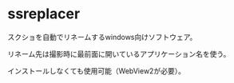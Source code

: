 # ssreplacer

スクショを自動でリネームするwindows向けソフトウェア。

リネーム先は撮影時に最前面に開いているアプリケーション名を使う。

インストールしなくても使用可能（WebView2が必要）。
